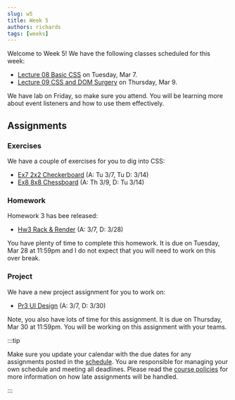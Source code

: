 ```yaml
---
slug: w5
title: Week 5
authors: richards
tags: [weeks]
---
```


Welcome to Week 5! We have the following classes scheduled for this week:

- [Lecture 08 Basic CSS](pathname:///docs/lectures/basic-css) on Tuesday, Mar 7.
- [Lecture 09 CSS and DOM Surgery](pathname:///docs/lectures/css-dom-surgery) on Thursday, Mar 9.

We have lab on Friday, so make sure you attend. You will be learning more about event listeners and how to use them effectively.

## Assignments

### Exercises

We have a couple of exercises for you to dig into CSS:

- [Ex7 2x2 Checkerboard](pathname:///docs/exercises/checkerboard) (A: Tu 3/7, Tu D: 3/14)
- [Ex8 8x8 Chessboard](pathname:///docs/exercises/chessboard) (A: Th 3/9, D: Tu 3/14)

### Homework

Homework 3 has bee released:

- [Hw3 Rack & Render](pathname:///docs/homework/rack-and-render) (A: 3/7, D: 3/28)

You have plenty of time to complete this homework. It is due on Tuesday, Mar 28 at 11:59pm and I do not expect that you will need to work on this over break.

### Project

We have a new project assignment for you to work on:

- [Pr3 UI Design](pathname:///docs/homework/project/ui-design) (A: 3/7, D: 3/30)

Note, you also have lots of time for this assignment. It is due on Thursday, Mar 30 at 11:59pm. You will be working on this assignment with your teams.

:::tip

Make sure you update your calendar with the due dates for any assignments posted in the [schedule](pathname:///docs/information/schedule). You are responsible for managing your own schedule and meeting all deadlines. Please read the [course policies](pathname:///docs/information/syllabus/#assignment-submission) for more information on how late assignments will be handled.

:::
